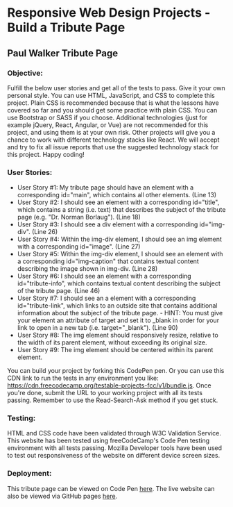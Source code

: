# Responsive Web Design Projects - Build a Tribute Page

## Paul Walker Tribute Page

### Objective:

Fulfill the below user stories and get all of the tests to pass. Give it your own personal style. You can use HTML, JavaScript, and CSS to complete this project. Plain CSS is recommended because that is what the lessons have covered so far and you should get some practice with plain CSS. You can use Bootstrap or SASS if you choose. Additional technologies (just for example jQuery, React, Angular, or Vue) are not recommended for this project, and using them is at your own risk. Other projects will give you a chance to work with different technology stacks like React. We will accept and try to fix all issue reports that use the suggested technology stack for this project. Happy coding!

### User Stories:

- User Story #1: My tribute page should have an element with a corresponding id="main", which contains all other elements. (Line 13)
- User Story #2: I should see an element with a corresponding id="title", which contains a string (i.e. text) that describes the subject of the tribute page (e.g. "Dr. Norman Borlaug"). (Line 18)
- User Story #3: I should see a div element with a corresponding id="img-div". (Line 26)
- User Story #4: Within the img-div element, I should see an img element with a corresponding id="image". (Line 27)
- User Story #5: Within the img-div element, I should see an element with a corresponding id="img-caption" that contains textual content describing the image shown in img-div. (Line 28)
- User Story #6: I should see an element with a corresponding id="tribute-info", which contains textual content describing the subject of the tribute page. (Line 46)
- User Story #7: I should see an a element with a corresponding id="tribute-link", which links to an outside site that contains additional information about the subject of the tribute page. - HINT: You must give your element an attribute of target and set it to _blank in order for your link to open in a new tab (i.e. target="_blank"). (Line 90)
- User Story #8: The img element should responsively resize, relative to the width of its parent element, without exceeding its original size.
- User Story #9: The img element should be centered within its parent element.

You can build your project by forking this CodePen pen. Or you can use this CDN link to run the tests in any environment you like: https://cdn.freecodecamp.org/testable-projects-fcc/v1/bundle.js. Once you're done, submit the URL to your working project with all its tests passing. Remember to use the Read-Search-Ask method if you get stuck.

### Testing:

HTML and CSS code have been validated through W3C Validation Service. This website has been tested using freeCodeCamp's Code Pen testing environment with all tests passing. Mozilla Developer tools have been used to test out responsiveness of the website on different device screen sizes.

### Deployment:

This tribute page can be viewed on Code Pen [here](https://codepen.io/kimaypea/full/XOMdjv). The live website can also be viewed via GitHub pages [here](https://kimpea.github.io/tribute-page/).